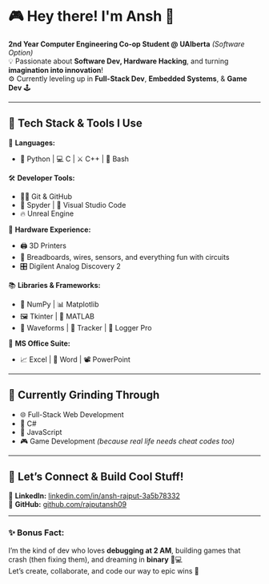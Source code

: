 # 🎮 Hey there! I'm Ansh 👾  
**2nd Year Computer Engineering Co-op Student @ UAlberta** *(Software Option)*  
💡 Passionate about **Software Dev, Hardware Hacking**, and turning **imagination into innovation**!  
⚙️ Currently leveling up in **Full-Stack Dev**, **Embedded Systems**, & **Game Dev** 🕹️  

---

## 🧰 Tech Stack & Tools I Use  
🧠 **Languages:**  
- 🐍 Python | 💻 C | ⚔️ C++ | 🐚 Bash  

🛠️ **Developer Tools:**  
- 🧙‍♂️ Git & GitHub  
- 🧠 Spyder | 🎨 Visual Studio Code  
- 🔥 Unreal Engine  

🔌 **Hardware Experience:**  
- 🖨️ 3D Printers  
- 🔋 Breadboards, wires, sensors, and everything fun with circuits  
- 🎛️ Digilent Analog Discovery 2  

📚 **Libraries & Frameworks:**  
- 🔢 NumPy | 📊 Matplotlib  
- 🖼️ Tkinter | 🧠 MATLAB  
- 🧪 Waveforms | 🎯 Tracker | 📝 Logger Pro  

🧾 **MS Office Suite:**  
- 📈 Excel | 📄 Word | 📽️ PowerPoint  

---

## 🧠 Currently Grinding Through  
- 🌐 Full-Stack Web Development  
- 🧩 C#  
- 📜 JavaScript  
- 🎮 Game Development *(because real life needs cheat codes too)*  

---

## 🤝 Let’s Connect & Build Cool Stuff!  
📎 **LinkedIn:** [linkedin.com/in/ansh-rajput-3a5b78332](#)  
🐙 **GitHub:** [github.com/rajputansh09](https://github.com/rajputansh09)  

---

### ✨ Bonus Fact:  
I’m the kind of dev who loves **debugging at 2 AM**, building games that crash (then fixing them), and dreaming in **binary** 🧠💻  
Let’s create, collaborate, and code our way to epic wins 🚀  
